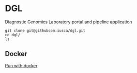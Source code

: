# DGL
Diagnostic Genomics Laboratory portal and pipeline application

```
git clone git@githubcom:iusca/dgl.git
cd dgl/
ls
```

## Docker

[Run with docker](docker-README.md)
